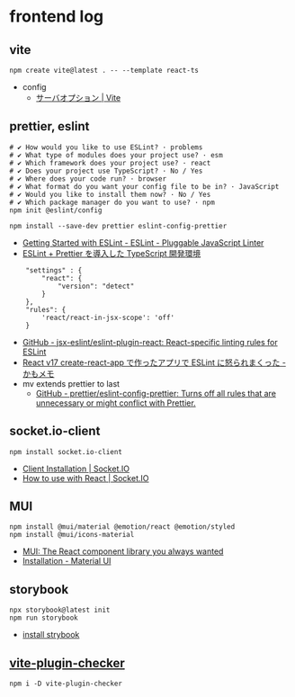 # frontend log

## vite

```shell
npm create vite@latest . -- --template react-ts
```

- config
  - [サーバオプション | Vite](https://ja.vitejs.dev/config/server-options.html)

## prettier, eslint

```shell
# ✔ How would you like to use ESLint? · problems
# ✔ What type of modules does your project use? · esm
# ✔ Which framework does your project use? · react
# ✔ Does your project use TypeScript? · No / Yes
# ✔ Where does your code run? · browser
# ✔ What format do you want your config file to be in? · JavaScript
# ✔ Would you like to install them now? · No / Yes
# ✔ Which package manager do you want to use? · npm
npm init @eslint/config

npm install --save-dev prettier eslint-config-prettier
```

- [Getting Started with ESLint - ESLint - Pluggable JavaScript Linter](https://eslint.org/docs/latest/use/getting-started)
- [ESLint + Prettier を導入した TypeScript 開発環境](https://zenn.dev/big_tanukiudon/articles/c1ab3dba7ba111)

```
    "settings" : {
        "react": {
            "version": "detect"
        }
    },
    "rules": {
        'react/react-in-jsx-scope': 'off'
    }
```

- [GitHub - jsx-eslint/eslint-plugin-react: React-specific linting rules for ESLint](https://github.com/jsx-eslint/eslint-plugin-react#configuration)
- [React v17 create-react-app で作ったアプリで ESLint に怒られまくった - かもメモ](https://chaika.hatenablog.com/entry/2020/12/04/083000)
- mv extends prettier to last
  - [GitHub - prettier/eslint-config-prettier: Turns off all rules that are unnecessary or might conflict with Prettier.](https://github.com/prettier/eslint-config-prettier)

## socket.io-client

```shell
npm install socket.io-client
```

- [Client Installation | Socket.IO](https://socket.io/docs/v4/client-installation/)
- [How to use with React | Socket.IO](https://socket.io/how-to/use-with-react)

## MUI

```shell
npm install @mui/material @emotion/react @emotion/styled
npm install @mui/icons-material
```

- [MUI: The React component library you always wanted](https://mui.com/)
- [Installation - Material UI](https://mui.com/material-ui/getting-started/installation/)

## storybook
```shell
npx storybook@latest init
npm run storybook
```

- [install strybook](https://storybook.js.org/docs/react/get-started/install)

## [vite-plugin-checker](https://vite-plugin-checker.netlify.app/)
```shell
npm i -D vite-plugin-checker
```
